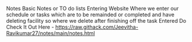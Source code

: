 Notes 
    Basic Notes or TO do lists Entering Website Where we enter our schedule or tasks which are to be remainded or completed and have deleting facility so where we delete after finishing off the task Entered
    Do Check It Out Here - https://raw.githack.com/Jeevitha-Ravikumar27/notes/main/notes.html
